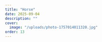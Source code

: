 ```yaml
---
title: "Horse"
date: 2025-09-04
description: ""
cover:
  image: "/uploads/photo-1757014011320.jpg"
order: 13
---
```


